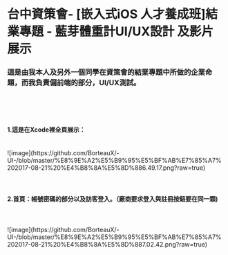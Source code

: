 <h1>台中資策會- [嵌入式iOS 人才養成班]結業專題 - 藍芽體重計UI/UX設計 及影片展示</h1>

<h3>這是由我本人及另外一個同學在資策會的結業專題中所做的企業命題，而我負責偏前端的部分，UI/UX測試。</h3>
<br />
<br />
<br />
<h4>1.這是在Xcode裡全頁展示：</h4><br />
![image](https://github.com/BorteauX/-UI-/blob/master/%E8%9E%A2%E5%B9%95%E5%BF%AB%E7%85%A7%202017-08-21%20%E4%B8%8A%E5%8D%886.49.17.png?raw=true)
<br />
<br />
<br />
<h4>2.首頁：帳號密碼的部分以及訪客登入。（廠商要求登入與註冊按鈕要在同一顆)</h4><br />
<br />
![image](https://github.com/BorteauX/-UI-/blob/master/%E8%9E%A2%E5%B9%95%E5%BF%AB%E7%85%A7%202017-08-21%20%E4%B8%8A%E5%8D%887.02.42.png?raw=true)

